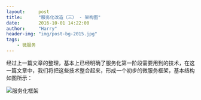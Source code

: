 ```yaml
---
layout:     post
title:      "服务化改造（三） - 架构图"
date:       2016-10-01 14:22:00
author:     "Harry"
header-img: "img/post-bg-2015.jpg"
tags:
    - 微服务
---
```



经过上一篇文章的整理，基本上已经明确了服务化第一阶段需要用到的技术，在这一篇文章中，我们将把这些技术整合起来，形成一个初步的微服务框架，基本结构如图所示：

![服务化框架](http://oeii54s39.bkt.clouddn.com/%E5%BE%AE%E6%9C%8D%E5%8A%A1%E6%A1%86%E6%9E%B6.png)